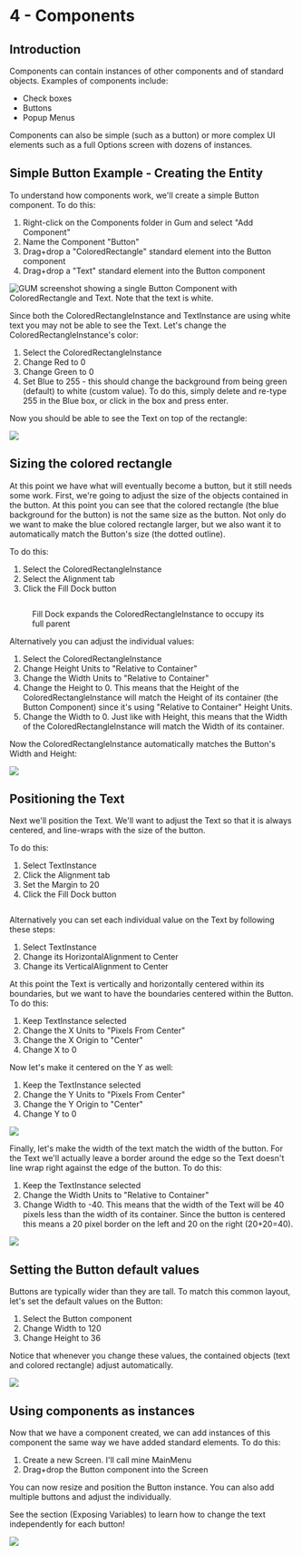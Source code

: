 # 4 - Components

## Introduction

Components can contain instances of other components and of standard objects. Examples of components include:

* Check boxes
* Buttons
* Popup Menus

Components can also be simple (such as a button) or more complex UI elements such as a full Options screen with dozens of instances.

## Simple Button Example - Creating the Entity

To understand how components work, we'll create a simple Button component. To do this:

1. Right-click on the Components folder in Gum and select "Add Component"
2. Name the Component "Button"
3. Drag+drop a "ColoredRectangle" standard element into the Button component
4. Drag+drop a "Text" standard element into the Button component

![GUM screenshot showing a single Button Component with ColoredRectangle and Text. Note that the text is white.](../../../.gitbook/assets/Gum_HeL31coO2B.png)

Since both the ColoredRectangleInstance and TextInstance are using white text you may not be able to see the Text. Let's change the ColoredRectangleInstance's color:

1. Select the ColoredRectangleInstance
2. Change Red to 0
3. Change Green to 0
4. Set Blue to 255 - this should change the background from being green (default) to white (custom value). To do this, simply delete and re-type 255 in the Blue box, or click in the box and press enter.

Now you should be able to see the Text on top of the rectangle:

![](../../../.gitbook/assets/Gum_URVP5vRzNF.png)

## Sizing the colored rectangle

At this point we have what will eventually become a button, but it still needs some work. First, we're going to adjust the size of the objects contained in the button. At this point you can see that the colored rectangle (the blue background for the button) is not the same size as the button. Not only do we want to make the blue colored rectangle larger, but we also want it to automatically match the Button's size (the dotted outline).

To do this:

1. Select the ColoredRectangleInstance
2. Select the Alignment tab
3. Click the Fill Dock button

<figure><img src="../../../.gitbook/assets/image (2).png" alt=""><figcaption><p>Fill Dock expands the ColoredRectangleInstance to occupy its full parent</p></figcaption></figure>

Alternatively you can adjust the individual values:

1. Select the ColoredRectangleInstance
2. Change Height Units to "Relative to Container"
3. Change the Width Units to "Relative to Container"
4. Change the Height to 0. This means that the Height of the ColoredRectangleInstance will match the Height of its container (the Button Component) since it's using "Relative to Container" Height Units.
5. Change the Width to 0. Just like with Height, this means that the Width of the ColoredRectangleInstance will match the Width of its container.

Now the ColoredRectangleInstance automatically matches the Button's Width and Height:

![](../../../.gitbook/assets/Gum_rL5aAQWKVB.png)

## Positioning the Text

Next we'll position the Text. We'll want to adjust the Text so that it is always centered, and line-wraps with the size of the button.&#x20;

To do this:

1. Select TextInstance
2. Click the Alignment tab
3. Set the Margin to 20
4. Click the Fill Dock button

<figure><img src="../../../.gitbook/assets/image (1) (1) (1) (1).png" alt=""><figcaption></figcaption></figure>

Alternatively you can set each individual value on the Text by following these steps:

1. Select TextInstance
2. Change its HorizontalAlignment to Center
3. Change its VerticalAlignment to Center

At this point the Text is vertically and horizontally centered within its boundaries, but we want to have the boundaries centered within the Button. To do this:

1. Keep TextInstance selected
2. Change the X Units to "Pixels From Center"
3. Change the X Origin to "Center"
4. Change X to 0

Now let's make it centered on the Y as well:

1. Keep the TextInstance selected
2. Change the Y Units to "Pixels From Center"
3. Change the Y Origin to "Center"
4. Change Y to 0

![](<../../../.gitbook/assets/Gum_rL5aAQWKVB (1).png>)

Finally, let's make the width of the text match the width of the button. For the Text we'll actually leave a border around the edge so the Text doesn't line wrap right against the edge of the button. To do this:

1. Keep the TextInstance selected
2. Change the Width Units to "Relative to Container"&#x20;
3. Change Width to -40. This means that the width of the Text will be 40 pixels less than the width of its container. Since the button is centered this means a 20 pixel border on the left and 20 on the right (20+20=40).

![](../../../.gitbook/assets/Gum_Pz8MUKGk5c.png)

## Setting the Button default values

Buttons are typically wider than they are tall. To match this common layout, let's set the default values on the Button:

1. Select the Button component
2. Change Width to 120
3. Change Height to 36

Notice that whenever you change these values, the contained objects (text and colored rectangle) adjust automatically.

![](../../../.gitbook/assets/Gum_HiigFcls0X.png)

## Using components as instances

Now that we have a component created, we can add instances of this component the same way we have added standard elements. To do this:

1. Create a new Screen. I'll call mine MainMenu
2. Drag+drop the Button component into the Screen

You can now resize and position the Button instance. You can also add multiple buttons and adjust the individually.

See the section (Exposing Variables) to learn how to change the text independently for each button!

![](../../../.gitbook/assets/Gum_mQ20VxDf31.png)
